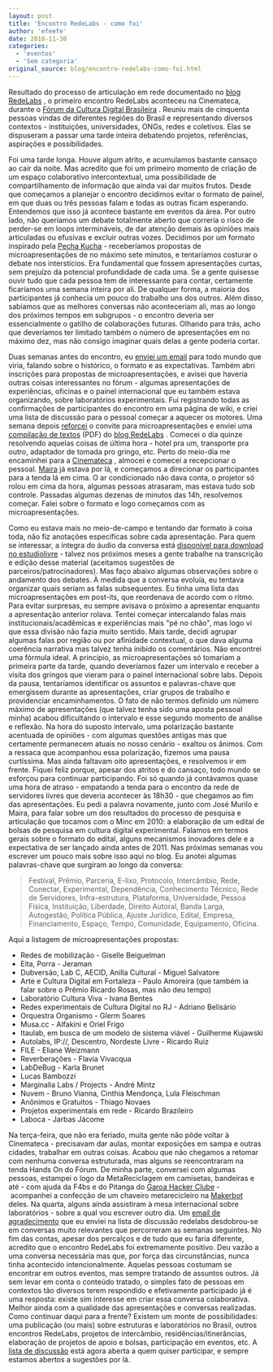 ```yaml
---
layout: post
title: 'Encontro RedeLabs - como foi'
author: 'efeefe'
date: 2010-11-30
categories:
  - 'eventos'
  - 'Sem categoria'
original_source: blog/encontro-redelabs-como-foi.html
---
```


Resultado do processo de articulação em rede documentado no [blog RedeLabs](http://culturadigital.br/redelabs) , o primeiro encontro RedeLabs aconteceu na Cinemateca, durante o [Fórum da Cultura Digital Brasileira](http://culturadigital.br/forum2010) . Reuniu mais de cinquenta pessoas vindas de diferentes regiões do Brasil e representando diversos contextos - instituições, universidades, ONGs, redes e coletivos. Elas se dispuseram a passar uma tarde inteira debatendo projetos, referências, aspirações e possibilidades.

Foi uma tarde longa. Houve algum atrito, e acumulamos bastante cansaço ao cair da noite. Mas acredito que foi um primeiro momento de criação de um espaço colaborativo intercontextual, uma possibilidade de compartilhamento de informação que ainda vai dar muitos frutos. Desde que começamos a planejar o encontro decidimos evitar o formato de painel, em que duas ou três pessoas falam e todas as outras ficam esperando. Entendemos que isso já acontece bastante em eventos da área. Por outro lado, não queríamos um debate totalmente aberto que correria o risco de perder-se em loops intermináveis, de dar atenção demais às opiniões mais articuladas ou efusivas e excluir outras vozes. Decidimos por um formato inspirado pela [Pecha Kucha](http://pt.wikipedia.org/wiki/Pecha_Kucha) - receberíamos propostas de microapresentações de no máximo sete minutos, e tentaríamos costurar o debate nos interstícios. Era fundamental que fossem apresentações curtas, sem prejuízo da potencial profundidade de cada uma. Se a gente quisesse ouvir tudo que cada pessoa tem de interessante para contar, certamente ficaríamos uma semana inteira por ali. De qualquer forma, a maioria dos participantes já conhecia um pouco do trabalho uns dos outros. Além disso, sabíamos que as melhores conversas não aconteceriam ali, mas ao longo dos próximos tempos em subgrupos - o encontro deveria ser essencialmente o gatilho de colaborações futuras. Olhando para trás, acho que deveríamos ter limitado também o número de apresentações em no máximo dez, mas não consigo imaginar quais delas a gente poderia cortar.

Duas semanas antes do encontro, eu [enviei um email](http://culturadigital.br/redelabs/2010/11/redelabs-alinhando/) para todo mundo que viria, falando sobre o histórico, o formato e as expectativas. Também abri inscrições para propostas de microapresentações, e avisei que haveria outras coisas interessantes no fórum - algumas apresentações de experiências, oficinas e o painel internacional que eu também estava organizando, sobre laboratórios experimentais. Fui registrando todas as confirmações de participantes do encontro em uma página de wiki, e criei uma lista de discussão para o pessoal começar a aquecer os motores. Uma semana depois [reforcei](http://culturadigital.br/redelabs/2010/11/redelabs-uma-semana/) o convite para microapresentações e enviei uma [compilação de textos](http://culturadigital.br/redelabs/files/2010/11/redelabs1.pdf) (PDF) do [blog RedeLabs](http://culturadigital.br/redelabs/) . Comecei o dia quinze resolvendo aquelas coisas de última hora - hotel pra um, transporte pra outro, adaptador de tomada pro gringo, etc. Perto do meio-dia me encaminhei para a [Cinemateca](http://www.cinemateca.gov.br/) , almocei e comecei a recepcionar o pessoal. [Maira](http://bikini.veredas.net/) já estava por lá, e começamos a direcionar os participantes para a tenda lá em cima. O ar condicionado não dava conta, o projetor só rolou em cima da hora, algumas pessoas atrasaram, mas estava tudo sob controle. Passadas algumas dezenas de minutos das 14h, resolvemos começar. Falei sobre o formato e logo começamos com as microapresentações.

Como eu estava mais no meio-de-campo e tentando dar formato à coisa toda, não fiz anotações específicas sobre cada apresentação. Para quem se interessar, a íntegra do áudio da conversa está [disponível para download no estudiolivre](http://estudiolivre.org/el-gallery_view.php?arquivoId=8235) - talvez nos próximos meses a gente trabalhe na transcrição e edição desse material (aceitamos sugestões de parceiros/patrocinadores). Mas faço abaixo algumas observações sobre o andamento dos debates. À medida que a conversa evoluía, eu tentava organizar quais seriam as falas subsequentes. Eu tinha uma lista das microapresentações em post-its, que reordenava de acordo com o ritmo. Para evitar surpresas, eu sempre avisava o próximo a apresentar enquanto a apresentação anterior rolava. Tentei começar intercalando falas mais institucionais/acadêmicas e experiências mais \"pé no chão\", mas logo vi que essa divisão não fazia muito sentido. Mais tarde, decidi agrupar algumas falas por região ou por afinidade contextual, o que dava alguma coerência narrativa mas talvez tenha inibido os comentários. Não encontrei uma fórmula ideal. A princípio, as microapresentações só tomariam a primeira parte da tarde, quando deveríamos fazer um intervalo e receber a visita dos gringos que vieram para o painel internacional sobre labs. Depois da pausa, tentaríamos identificar os assuntos e palavras-chave que emergissem durante as apresentações, criar grupos de trabalho e providenciar encaminhamentos. O fato de não termos definido um número máximo de apresentações (que talvez tenha sido uma aposta pessoal minha) acabou dificultando o intervalo e esse segundo momento de análise e reflexão. Na hora do suposto intervalo, uma polarização bastante acentuada de opiniões - com algumas questões antigas mas que certamente permanecem atuais no nosso cenário - exaltou os ânimos. Com a ressaca que acompanhou essa polarização, fizemos uma pausa curtíssima. Mas ainda faltavam oito apresentações, e resolvemos ir em frente. Fiquei feliz porque, apesar dos atritos e do cansaço, todo mundo se esforçou para continuar participando. Foi só quando já contávamos quase uma hora de atraso - empatando a tenda para o encontro da rede de servidores livres que deveria acontecer às 18h30 - que chegamos ao fim das apresentações. Eu pedi a palavra novamente, junto com José Murilo e Maira, para falar sobre um dos resultados do processo de pesquisa e articulação que tocamos com o Minc em 2010: a elaboração de um edital de bolsas de pesquisa em cultura digital experimental. Falamos em termos gerais sobre o formato do edital, alguns mecanismos inovadores dele e a expectativa de ser lançado ainda antes de 2011. Nas próximas semanas vou escrever um pouco mais sobre isso aqui no blog. Eu anotei algumas palavras-chave que surgiram ao longo da conversa:

> Festival, Prêmio, Parceria, E-lixo, Protocolo, Intercâmbio, Rede, Conectar, Experimental, Dependência, Conhecimento Técnico, Rede de Servidores, Infra-estrutura, Plataforma, Universidade, Pessoa Física, Instituição, Liberdade, Direito Autoral, Banda Larga, Autogestão, Política Pública, Ajuste Jurídico, Edital, Empresa, Financiamento, Espaço, Tempo, Comunidade, Equipamento, Oficina.

Aqui a listagem de microapresentações propostas:

-   Redes de mobilização - Giselle Beiguelman
-   Eita, Porra - Jeraman
-   Dubversão, Lab C, AECID, Anilla Cultural - Miguel Salvatore
-   Arte e Cultura Digital em Fortaleza - Paulo Amoreira (que também ia falar sobre o Prêmio Ricardo Rosas, mas não deu tempo)
-   Laboratório Cultura Viva - Ivana Bentes
-   Redes experimentais de Cultura Digital no RJ - Adriano Belisário
-   Orquestra Organismo - Glerm Soares
-   Musa.cc - Alfakini e Oriel Frigo
-   Itaulab, em busca de um modelo de sistema viável - Guilherme Kujawski
-   Autolabs, IP://, Descentro, Nordeste Livre - Ricardo Ruiz
-   FILE - Eliane Weizmann
-   Reverberações - Flavia Vivacqua
-   LabDeBug - Karla Brunet
-   Lucas Bambozzi
-   Marginalia Labs / Projects - André Mintz
-   Nuvem - Bruno Vianna, Cinthia Mendonça, Lula Fleischman
-   Anônimos e Gratuitos - Thiago Novaes
-   Projetos experimentais em rede - Ricardo Brazileiro
-   Laboca - Jarbas Jácome

Na terça-feira, que não era feriado, muita gente não pôde voltar à Cinemateca - precisavam dar aulas, montar exposições em sampa e outras cidades, trabalhar em outras coisas. Acabou que não chegamos a retomar com nenhuma conversa estruturada, mas alguns se reencontraram na tenda Hands On do Fórum. De minha parte, conversei com algumas pessoas, estampei o logo da MetaReciclagem em camisetas, bandeiras e até - com ajuda da F4bs e do Pitanga do [Garoa Hacker Clube](http://garoa.net.br/wiki/Página_principal) -  acompanhei a confecção de um chaveiro metarecicleiro na [Makerbot](http://makerbot.com/) deles. Na quarta, alguns ainda assistiram à mesa internacional sobre laboratórios - sobre a qual vou escrever outro dia. Um [email de agradecimento](http://culturadigital.br/redelabs/2010/11/redelabs-valeu/) que eu enviei na lista de discussão redelabs desdobrou-se em conversas muito relevantes que percorreram as semanas seguintes. No fim das contas, apesar dos percalços e de tudo que eu faria diferente, acredito que o encontro RedeLabs foi extremamente positivo. Deu vazão a uma conversa necessária mas que, por força das circunstâncias, nunca tinha acontecido intencionalmente. Aquelas pessoas costumam se encontrar em outros eventos, mas sempre tratando de assuntos outros. Já sem levar em conta o conteúdo tratado, o simples fato de pessoas em contextos tão diversos terem respondido e efetivamente participado já é uma resposta: existe sim interesse em criar essa conversa colaborativa. Melhor ainda com a qualidade das apresentações e conversas realizadas. Como continuar daqui para a frente? Existem um monte de possibilidades: uma publicação (ou mais) sobre estruturas e laboratórios no Brasil, outros encontros RedeLabs, projetos de intercâmbio, residências/itinerâncias, elaboração de projetos de apoio e bolsas, participação em eventos, etc. A [lista de discussão](http://groups.google.com/group/redelabs) está agora aberta a quem quiser participar, e sempre estamos abertos a sugestões por lá.
